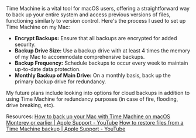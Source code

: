 Time Machine is a vital tool for macOS users, offering a straightforward way to back up your entire system and access previous versions of files, functioning similarly to version control. Here's the process I used to set up Time Machine on my Mac:
- **Encrypt Backups:** Ensure that all backups are encrypted for added security.
- **Backup Drive Size:** Use a backup drive with at least 4 times the memory of my Mac to accommodate comprehensive backups.
- **Backup Frequency:** Schedule backups to occur every week to maintain up-to-date data protection.
- **Monthly Backup of Main Drive:** On a monthly basis, back up the primary backup drive for redundancy.

My future plans include looking into options for cloud backups in addition to using Time Machine for redundancy purposes (in case of fire, flooding, drive breaking, etc).

Resources:
[How to back up your Mac with Time Machine on macOS Monterey or earlier | Apple Support - YouTube](https://www.youtube.com/watch?v=FmDISldDRn4)
[How to restore files from a Time Machine backup | Apple Support - YouTube](https://www.youtube.com/watch?v=CSwy_thSXow)
